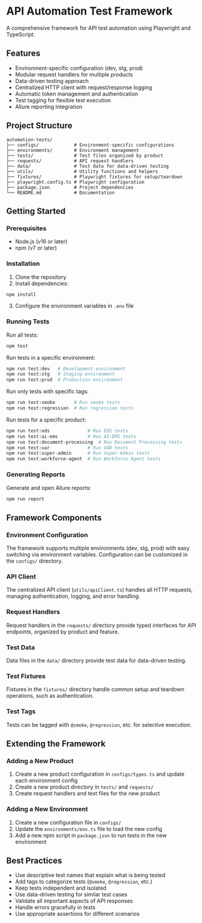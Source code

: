 # API Automation Test Framework

A comprehensive framework for API test automation using Playwright and TypeScript.

## Features

- Environment-specific configuration (dev, stg, prod)
- Modular request handlers for multiple products
- Data-driven testing approach
- Centralized HTTP client with request/response logging
- Automatic token management and authentication
- Test tagging for flexible test execution
- Allure reporting integration

## Project Structure

```
automation-tests/
├── configs/             # Environment-specific configurations
├── environments/        # Environment management
├── tests/               # Test files organized by product
├── requests/            # API request handlers
├── data/                # Test data for data-driven testing
├── utils/               # Utility functions and helpers
├── fixtures/            # Playwright fixtures for setup/teardown
├── playwright.config.ts # Playwright configuration
├── package.json         # Project dependencies
└── README.md            # Documentation
```

## Getting Started

### Prerequisites

- Node.js (v16 or later)
- npm (v7 or later)

### Installation

1. Clone the repository
2. Install dependencies:

```bash
npm install
```

3. Configure the environment variables in `.env` file

### Running Tests

Run all tests:

```bash
npm test
```

Run tests in a specific environment:

```bash
npm run test:dev   # Development environment
npm run test:stg   # Staging environment
npm run test:prod  # Production environment
```

Run only tests with specific tags:

```bash
npm run test:smoke       # Run smoke tests
npm run test:regression  # Run regression tests
```

Run tests for a specific product:

```bash
npm run test:eds              # Run EDS tests
npm run test:ai-ems           # Run AI-EMS tests
npm run test:document-processing  # Run Document Processing tests
npm run test:var              # Run VAR tests
npm run test:super-admin      # Run Super Admin tests
npm run test:workforce-agent  # Run Workforce Agent tests
```

### Generating Reports

Generate and open Allure reports:

```bash
npm run report
```

## Framework Components

### Environment Configuration

The framework supports multiple environments (dev, stg, prod) with easy switching via environment variables. Configuration can be customized in the `configs/` directory.

### API Client

The centralized API client (`utils/apiClient.ts`) handles all HTTP requests, managing authentication, logging, and error handling.

### Request Handlers

Request handlers in the `requests/` directory provide typed interfaces for API endpoints, organized by product and feature.

### Test Data

Data files in the `data/` directory provide test data for data-driven testing.

### Test Fixtures

Fixtures in the `fixtures/` directory handle common setup and teardown operations, such as authentication.

### Test Tags

Tests can be tagged with `@smoke`, `@regression`, etc. for selective execution.

## Extending the Framework

### Adding a New Product

1. Create a new product configuration in `configs/types.ts` and update each environment config
2. Create a new product directory in `tests/` and `requests/`
3. Create request handlers and test files for the new product

### Adding a New Environment

1. Create a new configuration file in `configs/`
2. Update the `environments/env.ts` file to load the new config
3. Add a new npm script in `package.json` to run tests in the new environment

## Best Practices

- Use descriptive test names that explain what is being tested
- Add tags to categorize tests (`@smoke`, `@regression`, etc.)
- Keep tests independent and isolated
- Use data-driven testing for similar test cases
- Validate all important aspects of API responses
- Handle errors gracefully in tests
- Use appropriate assertions for different scenarios